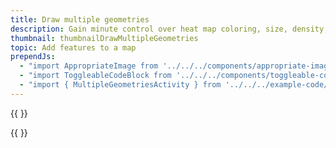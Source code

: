 ```yaml
---
title: Draw multiple geometries
description: Gain minute control over heat map coloring, size, density, and other styling.
thumbnail: thumbnailDrawMultipleGeometries
topic: Add features to a map
prependJs:
  - "import AppropriateImage from '../../../components/appropriate-image'"
  - "import ToggleableCodeBlock from '../../../components/toggleable-code-block'"
  - "import { MultipleGeometriesActivity } from '../../../example-code/MultipleGeometriesActivity.js'"
---
```


{{
  <AppropriateImage imageId="exampleDrawMultipleGeometries" />
}}

<!-- Any notes about this example would go here.  -->

{{
  <ToggleableCodeBlock 
    codeSnippet={MultipleGeometriesActivity}
  />
}}

